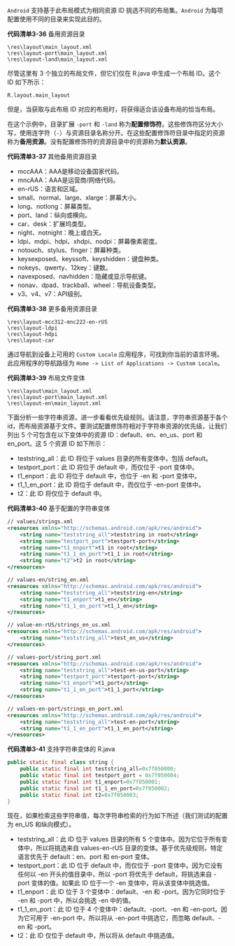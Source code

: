 `Android` 支持基于此布局模式为相同资源 ID 挑选不同的布局集。`Android` 为每项配置使用不同的目录来实现此目的。

**代码清单3-36** 备用资源目录

```
\res\layout\main_layout.xml
\res\layout-port\main_layout.xml
\res\layout-land\main_layout.xml
```

尽管这里有 3 个独立的布局文件，但它们仅在 R.java 中生成一个布局 ID。这个 ID 如下所示：

```
R.layout.main_layout
```

但是，当获取与此布局 ID 对应的布局时，将获得适合该设备布局的恰当布局。

在这个示例中，目录扩展 `-port` 和 `-land` 称为**配置修饰符**。这些修饰符区分大小写，使用连字符（`-`）与资源目录名称分开。在这些配置修饰符目录中指定的资源称为**备用资源**。没有配置修饰符的资源目录中的资源称为**默认资源**。

**代码清单3-37** 其他备用资源目录

+ mccAAA：AAA是移动设备国家代码。
+ mncAAA：AAA是运营商/网络代码。
+ en-rUS：语言和区域。
+ small、normal、large、xlarge：屏幕大小。
+ long、notlong：屏幕类型。
+ port、land：纵向或横向。
+ car、desk：扩展坞类型。
+ night、notnight：晚上或白天。
+ ldpi、mdpi、hdpi、xhdpi、nodpi：屏幕像素密度。
+ notouch、stylus、finger：屏幕种类。
+ keysexposed、keyssoft、keyshidden：键盘种类。
+ nokeys、qwerty、12key：键数。
+ navexposed、navhidden：隐藏或显示导航键。
+ nonav、dpad、trackball、wheel：导航设备类型。
+ v3、v4、v7：API级别。

**代码清单3-38** 更多备用资源目录

```
\res\layout-mcc312-mnc222-en-rUS
\res\layout-ldpi
\res\layout-hdpi
\res\layout-car
```

通过导航到设备上可用的 `Custom Locale` 应用程序，可找到你当前的语言环境。此应用程序的导航路径为 `Home -> List of Applications -> Custom Locale`。

**代码清单3-39** 布局文件变体

```
\res\layout\main_layout.xml
\res\layout-port\main_layout.xml
\res\layout-en\main_layout.xml
```

下面分析一些字符串资源，进一步看看优先级规则。请注意，字符串资源基于各个 id，而布局资源基于文件。要测试配置修饰符相对于字符串资源的优先级，让我们列出 5 个可包含在以下变体中的资源 ID：default、en、en_us、port 和 en_port。这 5 个资源 ID 如下所示：

+ teststring_all：此 ID 将位于 values 目录的所有变体中，包括 default。
+ testport_port：此 ID 将位于 default 中，而仅位于 -port 变体中。
+ t1_enport：此 ID 将位于 default 中，也位于 -en 和 -port 变体中。
+ t1_1_en_port：此 ID 将位于 default 中，而仅位于 -en-port 变体中。
+ t2：此 ID 将仅位于 default 中。

**代码清单3-40** 基于配置的字符串变体

```xml
// values/strings.xml
<resources xmlns="http://schemas.android.com/apk/res/android">
    <string name="teststring_all">teststring in root</string>
    <string name="testport_port">testport-port</string>
    <string name="t1_enport">t1 in root</string>
    <string name="t1_1_en_port">t1_1 in root</string>
    <string name="t2">t2 in root</string>
</resources>

// values-en/string_en.xml
<resources xmlns="http://schemas.android.com/apk/res/android">
	<string name="teststring_all">teststring-en</string>
    <string name="t1_enport">t1_en</string>
    <string name="t1_1_en_port">t1_1_en</string>
</resources>

// value-en-rUS/strings_en_us.xml
<resources xmlns="http://schemas.android.com/apk/res/android">
    <string name="teststring_all">test_en_us</string>
</resources>

// values-port/string_port.xml
<resources xmlns="http://schemas.android.com/apk/res/android">
    <string name="teststring_all">test-en-us-port</string>
    <string name="testport_port">testport-port</string>
    <string name="t1_enport">t1_port</string>
    <string name="t1_1_en_port">t1_1_port</string>
</resources>

// values-en-port/strings_en_port.xml
<resources xmlns="http://schemas.android.com/apk/res/android">
    <string name="teststring_all">test-en-port</string>
    <string name="t1_1_en_port">t1_1_en_port</string>
</resources>
```

**代码清单3-41** 支持字符串变体的 R.java

```java
public static final class string {
    public static final int teststring_all=0x7f050000;
    public static final int testport_port = 0x7f050004;
    public static final int t1_enport=0x7f050001;
    public static final int t1_1_en_port=0x7f050002;
    public static final int t2=0x7f050003;
}
```

现在，如果检索这些字符串值，每次字符串检索的行为如下所述（我们测试的配置为 en_US 和纵向模式）。

+ teststring_all：此 ID 位于 values 目录的所有 5 个变体中。因为它位于所有变体中，所以将挑选来自 values-en-rUS 目录的变体。基于优先级规则，特定语言优先于 default：en、port 和 en-port 变体。
+ testport_port：此 ID 位于 default 中，而仅位于 -port 变体中。因为它没有任何以 -en 开头的值目录中，所以 -port 将优先于 default，将挑选来自 -port 变体的值。如果此 ID 位于一个 -en 变体中，将从该变体中挑选值。
+ t1_enport：此 ID 位于 3 个变体中：default、-en 和 -port。因为它同时位于 -en 和 -port 中，所以会挑选 -en 中的值。
+ t1_1_en_port：此 ID 位于 4 个变体中：default、-port、-en 和 -en-port。因为它可用于 -en-port 中，所以将从 -en-port 中挑选它，而忽略 default、-en 和 -port。
+ t2：此 ID 仅位于 default 中，所以将从 default 中挑选值。



